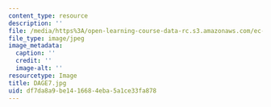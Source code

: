 ```yaml
---
content_type: resource
description: ''
file: /media/https%3A/open-learning-course-data-rc.s3.amazonaws.com/ec-721-wheelchair-design-in-developing-countries-spring-2009/df7da8a9be1416684eba5a1ce33fa878_DAGE7.jpg
file_type: image/jpeg
image_metadata:
  caption: ''
  credit: ''
  image-alt: ''
resourcetype: Image
title: DAGE7.jpg
uid: df7da8a9-be14-1668-4eba-5a1ce33fa878
---
```

